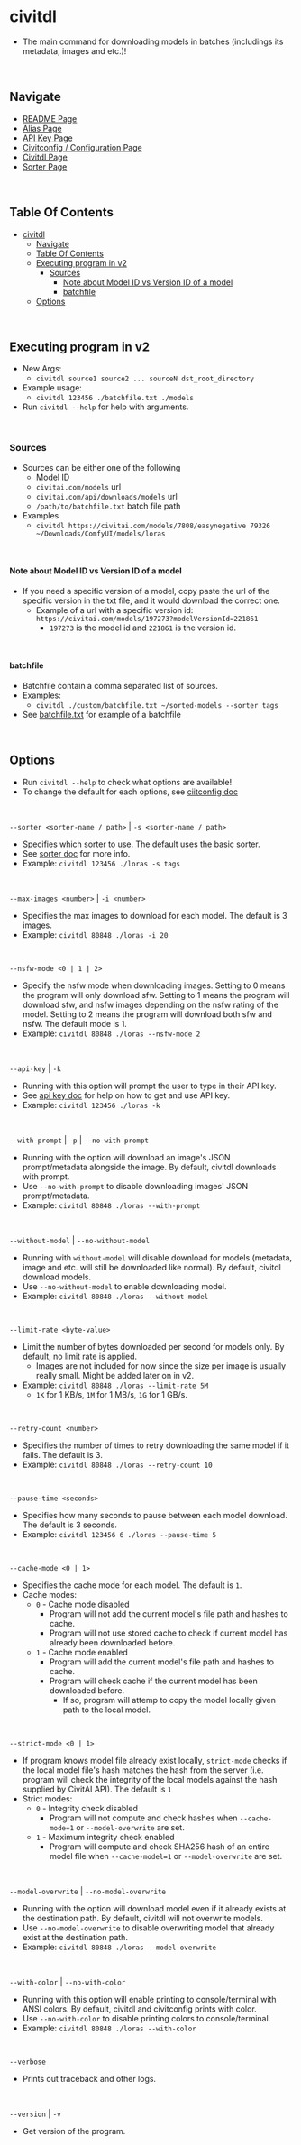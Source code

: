 # civitdl
- The main command for downloading models in batches (includings its metadata, images and etc.)!

<br/>

## Navigate
- [README Page](/README.md)
- [Alias Page](/doc/alias.md)
- [API Key Page](/doc/api_key.md)
- [Civitconfig / Configuration Page](/doc/civitconfig.md)
- [Civitdl Page](/doc/civitdl.md)
- [Sorter Page](/doc/sorter.md)

<br/>


## Table Of Contents
- [civitdl](#civitdl)
  - [Navigate](#navigate)
  - [Table Of Contents](#table-of-contents)
  - [Executing program in v2](#executing-program-in-v2)
    - [Sources](#sources)
      - [Note about Model ID vs Version ID of a model](#note-about-model-id-vs-version-id-of-a-model)
      - [batchfile](#batchfile)
  - [Options](#options)

<br/>

## Executing program in v2
- New Args:
  - `civitdl source1 source2 ... sourceN dst_root_directory`
- Example usage:
  - `civitdl 123456 ./batchfile.txt ./models`
- Run `civitdl --help` for help with arguments.

<br/>

### Sources
- Sources can be either one of the following
  - Model ID
  - `civitai.com/models` url
  - `civitai.com/api/downloads/models` url
  - `/path/to/batchfile.txt` batch file path
- Examples
  - `civitdl https://civitai.com/models/7808/easynegative 79326 ~/Downloads/ComfyUI/models/loras`

<br/>

#### Note about Model ID vs Version ID of a model
- If you need a specific version of a model, copy paste the url of the specific version in the txt file, and it would download the correct one.
  - Example of a url with a specific version id: `https://civitai.com/models/197273?modelVersionId=221861`
    - `197273` is the model id and `221861` is the version id.

<br/>

#### batchfile 
* Batchfile contain a comma separated list of sources.
* Examples:
    * `civitdl ./custom/batchfile.txt ~/sorted-models --sorter tags`
* See [batchfile.txt](/custom/batchfile.txt) for example of a batchfile

<br/>

## Options
- Run `civitdl --help` to check what options are available!
- To change the default for each options, see [ciitconfig doc](./civitconfig.md)

<br/>

`--sorter <sorter-name / path>` | `-s <sorter-name / path>`
- Specifies which sorter to use. The default uses the basic sorter.
- See [sorter doc](./doc/sorter.md) for more info.
- Example: `civitdl 123456 ./loras -s tags`

<br/>

`--max-images <number>` | `-i <number>`
- Specifies the max images to download for each model. The default is 3 images.
- Example: `civitdl 80848 ./loras -i 20`

<br/>

`--nsfw-mode <0 | 1 | 2>` 
- Specify the nsfw mode when downloading images. Setting to 0 means the program will only download sfw. Setting to 1 means the program will download sfw, and nsfw images depending on the nsfw rating of the model. Setting to 2 means the program will download both sfw and nsfw. The default mode is 1.
- Example: `civitdl 80848 ./loras --nsfw-mode 2`

<br/>

`--api-key` | `-k`
- Running with this option will prompt the user to type in their API key.
- See [api key doc](/doc/api_key.md) for help on how to get and use API key.
- Example: `civitdl 123456 ./loras -k`

<br/>

`--with-prompt` | `-p` | `--no-with-prompt`
- Running with the option will download an image's JSON prompt/metadata alongside the image. By default, civitdl downloads with prompt.
- Use `--no-with-prompt` to disable downloading images' JSON prompt/metadata.
- Example: `civitdl 80848 ./loras --with-prompt`

<br/>

`--without-model` | `--no-without-model`
- Running with `without-model` will disable download for models (metadata, image and etc. will still be downloaded like normal). By default, civitdl download models.
- Use `--no-without-model` to enable downloading model.
- Example: `civitdl 80848 ./loras --without-model`

<br/>

`--limit-rate <byte-value>`
- Limit the number of bytes downloaded per second for models only. By default, no limit rate is applied.
  - Images are not included for now since the size per image is usually really small. Might be added later on in v2.
- Example: `civitdl 80848 ./loras --limit-rate 5M`
  - `1K` for 1 KB/s, `1M` for 1 MB/s, `1G` for 1 GB/s.

<br/>

`--retry-count <number>`
- Specifies the number of times to retry downloading the same model if it fails. The default is 3.
- Example: `civitdl 80848 ./loras --retry-count 10`

<br/>

`--pause-time <seconds>`
- Specifies how many seconds to pause between each model download. The default is 3 seconds.
- Example: `civitdl 123456 6 ./loras --pause-time 5`

<br/>

`--cache-mode <0 | 1>`
- Specifies the cache mode for each model. The default is `1`.
- Cache modes:
  - `0` - Cache mode disabled
    -  Program will not add the current model's file path and hashes to cache.
    -  Program will not use stored cache to check if current model has already been downloaded before.
  - `1` - Cache mode enabled
    - Program will add the current model's file path and hashes to cache.
    - Program will check cache if the current model has been downloaded before.
      - If so, program will attemp to copy the model locally given path to the local model.

<br/>

`--strict-mode <0 | 1>`
- If program knows model file already exist locally, `strict-mode` checks if the local model file's hash matches the hash from the server (i.e. program will check the integrity of the local models against the hash supplied by CivitAI API). The default is `1`
- Strict modes:
  - `0` - Integrity check disabled
    - Program will not compute and check hashes when `--cache-mode=1` or `--model-overwrite` are set.
  - `1` - Maximum integrity check enabled
    - Program will compute and check SHA256 hash of an entire model file when `--cache-model=1` or `--model-overwrite` are set. 

<br/>

`--model-overwrite` | `--no-model-overwrite`
- Running with the option will download model even if it already exists at the destination path. By default, civitdl will not overwrite models.
- Use `--no-model-overwrite` to disable overwriting model that already exist at the destination path.
- Example: `civitdl 80848 ./loras --model-overwrite`

<br/>

`--with-color` | `--no-with-color`
- Running with this option will enable printing to console/terminal with ANSI colors. By default, civitdl and civitconfig prints with color.
- Use `--no-with-color` to disable printing colors to console/terminal.
- Example: `civitdl 80848 ./loras --with-color`

<br/>

`--verbose`
- Prints out traceback and other logs.

<br/>

`--version` | `-v`
- Get version of the program.
